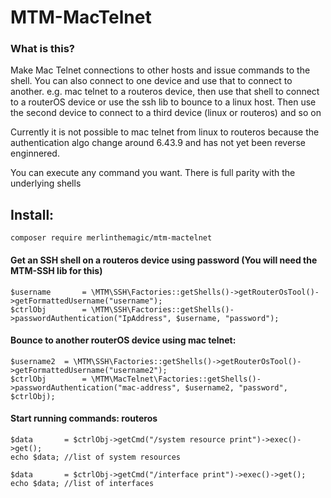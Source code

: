 # MTM-MacTelnet

### What is this?

Make Mac Telnet connections to other hosts and issue commands to the shell.
You can also connect to one device and use that to connect to another.
e.g. mac telnet to a routeros device, then use that shell to connect to a routerOS device or use the ssh lib to bounce to a linux host.
Then use the second device to connect to a third device (linux or routeros) and so on

Currently it is not possible to mac telnet from linux to routeros because the authentication algo change around 6.43.9 and has not yet been reverse enginnered.

You can execute any command you want. There is full parity with the underlying shells

## Install:

```
composer require merlinthemagic/mtm-mactelnet

```

#### Get an SSH shell on a routeros device using password (You will need the MTM-SSH lib for this)
```
$username		= \MTM\SSH\Factories::getShells()->getRouterOsTool()->getFormattedUsername("username");
$ctrlObj		= \MTM\SSH\Factories::getShells()->passwordAuthentication("IpAddress", $username, "password");
```

#### Bounce to another routerOS device using mac telnet:
```
$username2	= \MTM\SSH\Factories::getShells()->getRouterOsTool()->getFormattedUsername("username2");
$ctrlObj		= \MTM\MacTelnet\Factories::getShells()->passwordAuthentication("mac-address", $username2, "password", $ctrlObj);

```

#### Start running commands: routeros
```
$data		= $ctrlObj->getCmd("/system resource print")->exec()->get();
echo $data; //list of system resources

$data		= $ctrlObj->getCmd("/interface print")->exec()->get();
echo $data; //list of interfaces
```